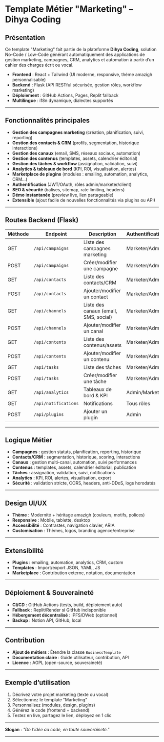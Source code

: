 # Template Métier "Marketing" – Dihya Coding

## Présentation

Ce template "Marketing" fait partie de la plateforme **Dihya Coding**, solution No-Code / Low-Code générant automatiquement des applications de gestion marketing, campagnes, CRM, analytics et automation à partir d’un cahier des charges écrit ou vocal.

- **Frontend** : React + Tailwind (UI moderne, responsive, thème amazigh personnalisable)
- **Backend** : Flask (API RESTful sécurisée, gestion rôles, workflow marketing)
- **Déploiement** : GitHub Actions, Pages, Replit fallback
- **Multilingue** : i18n dynamique, dialectes supportés

---

## Fonctionnalités principales

- **Gestion des campagnes marketing** (création, planification, suivi, reporting)
- **Gestion des contacts & CRM** (profils, segmentation, historique interactions)
- **Gestion des canaux** (email, SMS, réseaux sociaux, automation)
- **Gestion des contenus** (templates, assets, calendrier éditorial)
- **Gestion des tâches & workflow** (assignation, validation, suivi)
- **Analytics & tableaux de bord** (KPI, ROI, visualisation, alertes)
- **Marketplace de plugins** (modules : emailing, automation, analytics, CRM…)
- **Authentification** (JWT/OAuth, rôles admin/marketer/client)
- **SEO & sécurité** (balises, sitemap, rate limiting, headers)
- **Démo instantanée** (preview live, lien partageable)
- **Extensible** (ajout facile de nouvelles fonctionnalités via plugins ou API)

---

## Routes Backend (Flask)

| Méthode | Endpoint                      | Description                                 | Authentification      |
|---------|-------------------------------|---------------------------------------------|-----------------------|
| GET     | `/api/campaigns`              | Liste des campagnes marketing               | Marketer/Admin        |
| POST    | `/api/campaigns`              | Créer/modifier une campagne                 | Marketer/Admin        |
| GET     | `/api/contacts`               | Liste des contacts/CRM                      | Marketer/Admin        |
| POST    | `/api/contacts`               | Ajouter/modifier un contact                 | Marketer/Admin        |
| GET     | `/api/channels`               | Liste des canaux (email, SMS, social)       | Marketer/Admin        |
| POST    | `/api/channels`               | Ajouter/modifier un canal                   | Marketer/Admin        |
| GET     | `/api/contents`               | Liste des contenus/assets                   | Marketer/Admin        |
| POST    | `/api/contents`               | Ajouter/modifier un contenu                 | Marketer/Admin        |
| GET     | `/api/tasks`                  | Liste des tâches                            | Marketer/Admin        |
| POST    | `/api/tasks`                  | Créer/modifier une tâche                    | Marketer/Admin        |
| GET     | `/api/analytics`              | Tableaux de bord & KPI                      | Admin/Marketer        |
| GET     | `/api/notifications`          | Notifications                               | Tous rôles            |
| POST    | `/api/plugins`                | Ajouter un plugin                           | Admin                 |

---

## Logique Métier

- **Campagnes** : gestion statuts, planification, reporting, historique
- **Contacts/CRM** : segmentation, historique, scoring, interactions
- **Canaux** : gestion multi-canal, automation, suivi performances
- **Contenus** : templates, assets, calendrier éditorial, publication
- **Tâches** : assignation, validation, suivi, notifications
- **Analytics** : KPI, ROI, alertes, visualisation, export
- **Sécurité** : validation stricte, CORS, headers, anti-DDoS, logs horodatés

---

## Design UI/UX

- **Thème** : Modernité + héritage amazigh (couleurs, motifs, polices)
- **Responsive** : Mobile, tablette, desktop
- **Accessibilité** : Contrastes, navigation clavier, ARIA
- **Customisation** : Thèmes, logos, branding agence/entreprise

---

## Extensibilité

- **Plugins** : emailing, automation, analytics, CRM, custom
- **Templates** : Import/export JSON, YAML, JS
- **Marketplace** : Contribution externe, notation, documentation

---

## Déploiement & Souveraineté

- **CI/CD** : GitHub Actions (tests, build, déploiement auto)
- **Fallback** : Replit/Render si GitHub indisponible
- **Hébergement décentralisé** : IPFS/DWeb (optionnel)
- **Backup** : Notion API, GitHub, local

---

## Contribution

- **Ajout de métiers** : Étendre la classe `BusinessTemplate`
- **Documentation claire** : Guide utilisateur, contribution, API
- **Licence** : AGPL (open-source, souveraineté)

---

## Exemple d’utilisation

1. Décrivez votre projet marketing (texte ou vocal)
2. Sélectionnez le template "Marketing"
3. Personnalisez (modules, design, plugins)
4. Générez le code (frontend + backend)
5. Testez en live, partagez le lien, déployez en 1 clic

---

**Slogan** : _"De l’idée au code, en toute souveraineté."_

---